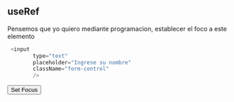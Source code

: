 ## useRef

Pensemos que yo quiero mediante programacion, establecer el foco a este elemento

```js
 <input 
        type="text"
        placeholder="Ingrese su nombre"
        className="form-control"
        />

```
<button className="btn btn-primary mt-2">
   Set Focus
</button>
 